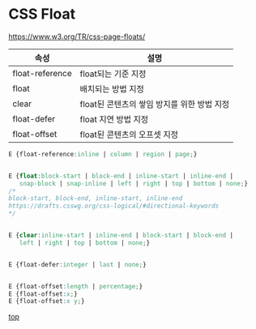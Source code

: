 # CSS Float

https://www.w3.org/TR/css-page-floats/


속성 | 설명
---|---
float-reference | float되는 기준 지정
float | 배치되는 방법 지정
clear | float된 콘텐츠의 쌓임 방지를 위한 방법 지정
float-defer  | float 지연 방법 지정
float-offset | float된 콘텐츠의 오프셋 지정


```css
E {float-reference:inline | column | region | page;}


E {float:block-start | block-end | inline-start | inline-end |
   snap-block | snap-inline | left | right | top | bottom | none;}
/*
block-start, block-end, inline-start, inline-end
https://drafts.csswg.org/css-logical/#directional-keywords
*/


E {clear:inline-start | inline-end | block-start | block-end |
   left | right | top | bottom | none;}


E {float-defer:integer | last | none;}


E {float-offset:length | percentage;}
E {float-offset:x;}
E {float-offset:x y;}
```



[top](#)
